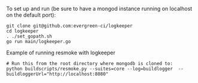 To set up and run (be sure to have a mongod instance running on localhost on the default port):

    git clone git@github.com:evergreen-ci/logkeeper
    cd logkeeper
    . ./set_gopath.sh
    go run main/logkeeper.go

Example of running resmoke with logkeeper


    # Run this from the root directory where mongodb is cloned to:
    python buildscripts/resmoke.py --suites=core --log=buildlogger  --buildloggerUrl="http://localhost:8080"

